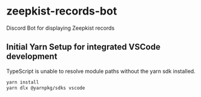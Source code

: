 # zeepkist-records-bot

Discord Bot for displaying Zeepkist records

## Initial Yarn Setup for integrated VSCode development

TypeScript is unable to resolve module paths without the yarn sdk installed.

```bash
yarn install
yarn dlx @yarnpkg/sdks vscode
```
